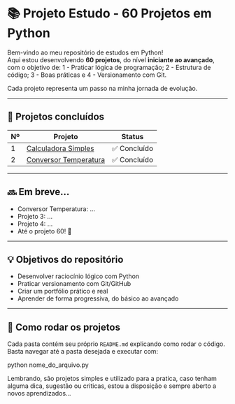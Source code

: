 # 📚 Projeto Estudo - 60 Projetos em Python

Bem-vindo ao meu repositório de estudos em Python!  
Aqui estou desenvolvendo **60 projetos**, do nível **iniciante ao avançado**, com o objetivo de:
1 - Praticar lógica de programação;
2 - Estrutura de código;
3 - Boas práticas e
4 - Versionamento com Git.

Cada projeto representa um passo na minha jornada de evolução.

---

## 🚀 Projetos concluídos

| Nº | Projeto                         | Status |
|----|----------------------------------|--------|
| 1  | [Calculadora Simples](./calculadora) | ✅ Concluído |
| 2  | [Conversor Temperatura](./conversor_temperatura) | ✅ Concluído | >> V2


---

## 🔜 Em breve...

- Conversor Temperatura: ...
- Projeto 3: ...
- Projeto 4: ...
- Até o projeto 60! 🏁

---

## 💡 Objetivos do repositório

- Desenvolver raciocínio lógico com Python
- Praticar versionamento com Git/GitHub
- Criar um portfólio prático e real
- Aprender de forma progressiva, do básico ao avançado

---

## 📌 Como rodar os projetos

Cada pasta contém seu próprio `README.md` explicando como rodar o código. Basta navegar até a pasta desejada e executar com:


python nome_do_arquivo.py

Lembrando, são projetos simples e utilizado para a pratica, caso tenham alguma dica, sugestão ou criticas, estou a disposição e sempre aberto a novos aprendizados...
